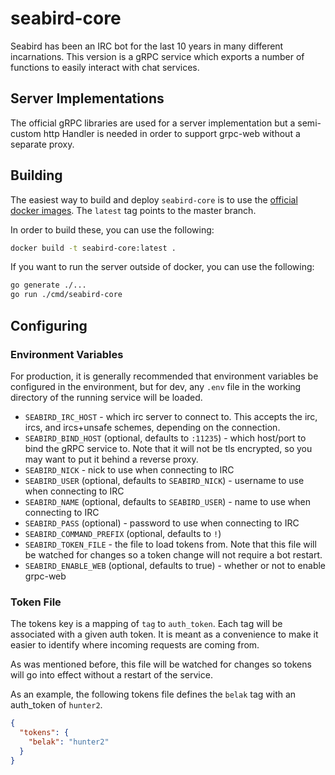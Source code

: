 # seabird-core

Seabird has been an IRC bot for the last 10 years in many different
incarnations. This version is a gRPC service which exports a number of functions
to easily interact with chat services.

## Server Implementations

The official gRPC libraries are used for a server implementation but a
semi-custom http Handler is needed in order to support grpc-web without a
separate proxy.

## Building

The easiest way to build and deploy `seabird-core` is to use the [official
docker images](https://hub.docker.com/r/belak/seabird-core). The `latest` tag
points to the master branch.

In order to build these, you can use the following:

```sh
docker build -t seabird-core:latest .
```

If you want to run the server outside of docker, you can use the following:

```sh
go generate ./...
go run ./cmd/seabird-core
```

## Configuring

### Environment Variables

For production, it is generally recommended that environment variables be
configured in the environment, but for dev, any `.env` file in the working
directory of the running service will be loaded.

- `SEABIRD_IRC_HOST` - which irc server to connect to. This accepts the irc,
  ircs, and ircs+unsafe schemes, depending on the connection.
- `SEABIRD_BIND_HOST` (optional, defaults to `:11235`) - which host/port to bind
  the gRPC service to. Note that it will not be tls encrypted, so you may want
  to put it behind a reverse proxy.
- `SEABIRD_NICK` - nick to use when connecting to IRC
- `SEABIRD_USER` (optional, defaults to `SEABIRD_NICK`) - username to use when connecting to IRC
- `SEABIRD_NAME` (optional, defaults to `SEABIRD_USER`) - name to use when connecting to IRC
- `SEABIRD_PASS` (optional) - password to use when connecting to IRC
- `SEABIRD_COMMAND_PREFIX` (optional, defaults to `!`)
- `SEABIRD_TOKEN_FILE` - the file to load tokens from. Note that this file will
  be watched for changes so a token change will not require a bot restart.
- `SEABIRD_ENABLE_WEB` (optional, defaults to true) - whether or not to enable
  grpc-web

### Token File

The tokens key is a mapping of `tag` to `auth_token`. Each tag will be
associated with a given auth token. It is meant as a convenience to make it
easier to identify where incoming requests are coming from.

As was mentioned before, this file will be watched for changes so tokens will go
into effect without a restart of the service.

As an example, the following tokens file defines the `belak` tag with an
auth_token of `hunter2`.

```json
{
  "tokens": {
    "belak": "hunter2"
  }
}
```
